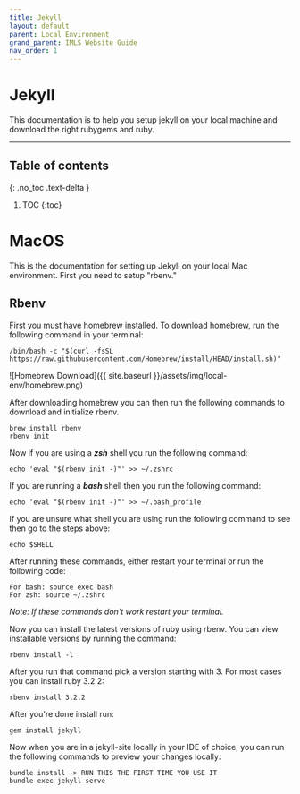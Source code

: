 ```yaml
---
title: Jekyll
layout: default
parent: Local Environment
grand_parent: IMLS Website Guide
nav_order: 1
---
```


# Jekyll

This documentation is to help you setup jekyll on your local machine and download the right rubygems and ruby.

-------

## Table of contents
{: .no_toc .text-delta }

1. TOC
{:toc}

# MacOS

This is the documentation for setting up Jekyll on your local Mac environment. First you need to setup "rbenv."

## Rbenv

First you must have homebrew installed. To download homebrew, run the following command in your terminal:
```
/bin/bash -c "$(curl -fsSL https://raw.githubusercontent.com/Homebrew/install/HEAD/install.sh)"
```
![Homebrew Download]({{ site.baseurl }}/assets/img/local-env/homebrew.png)

After downloading homebrew you can then run the following commands to download and initialize rbenv.
```
brew install rbenv
rbenv init
```

Now if you are using a ***zsh*** shell you run the following command:
```
echo 'eval "$(rbenv init -)"' >> ~/.zshrc 
```

If you are running a ***bash*** shell then you run the following command:
```
echo 'eval "$(rbenv init -)"' >> ~/.bash_profile
```
If you are unsure what shell you are using run the following command to see then go to the steps above:
```
echo $SHELL
```


After running these commands, either restart your terminal or run the following code:
```
For bash: source exec bash
For zsh: source ~/.zshrc
```
*Note: If these commands don't work restart your terminal.*

Now you can install the latest versions of ruby using rbenv. You can view installable versions by running the command:
```
rbenv install -l
```
After you run that command pick a version starting with 3. For most cases you can install ruby 3.2.2:
```
rbenv install 3.2.2
```

After you're done install run:
```
gem install jekyll
```

Now when you are in a jekyll-site locally in your IDE of choice, you can run the following commands to preview your changes locally:
```
bundle install -> RUN THIS THE FIRST TIME YOU USE IT
bundle exec jekyll serve
```